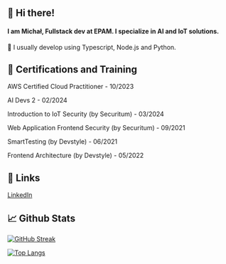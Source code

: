 ## 👋 Hi there!
<!-- Add a quick bio about you, use emojis to emphatize concepts -->
#### I am Michał, Fullstack dev at EPAM. I specialize in AI and IoT solutions.


<!-- List your skills, link them to their repository so it's easy to browse them -->
🔬 I usually develop using Typescript, Node.js and Python.


## 🪪 Certifications and Training

AWS Certified Cloud Practitioner - 10/2023

AI Devs 2 - 02/2024 

Introduction to IoT Security (by Securitum) - 03/2024

Web Application Frontend Security (by Securitum) - 09/2021

SmartTesting (by Devstyle) - 06/2021

Frontend Architecture (by Devstyle) - 05/2022


## 🐝 Links
[LinkedIn](https://www.linkedin.com/in/michal-j/)


## 📈 Github Stats

[![GitHub Streak](http://github-readme-streak-stats.herokuapp.com?user=michal-janicki&theme=dark&hide_border=true)](https://git.io/streak-stats)

[![Top Langs](https://github-readme-stats.vercel.app/api/top-langs/?username=michal-janicki&count_private=true&hide=c)](https://github.com/matteocrippa)
